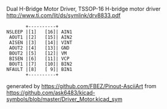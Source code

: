Dual H-Bridge Motor Driver, TSSOP-16
H-bridge motor driver
http://www.ti.com/lit/ds/symlink/drv8833.pdf


	       +----------+
	NSLEEP |[1]   [16]| AIN1
	 AOUT1 |[2]   [15]| AIN2
	 AISEN |[3]   [14]| VINT
	 AOUT2 |[4]   [13]| GND
	 BOUT2 |[5]   [12]| VM
	 BISEN |[6]   [11]| VCP
	 BOUT1 |[7]   [10]| BIN2
	NFAULT |[8]   [ 9]| BIN1
	       +----------+


generated by https://github.com/FBEZ/Pinout-AsciiArt from https://github.com/ask6483/kicad-symbols/blob/master/Driver_Motor.kicad_sym